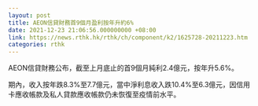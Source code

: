 ```yaml
---
layout: post
title: AEON信貸財務首9個月盈利按年升約6%
date: 2021-12-23 21:06:56.000000000 +08:00
link: https://news.rthk.hk/rthk/ch/component/k2/1625728-20211223.htm
categories: rthk
---
```


AEON信貸財務公布，截至上月底止的首9個月純利2.4億元，按年升5.6%。

期內，收入按年跌8.3%至7.7億元，當中淨利息收入跌10.4%至6.3億元，因信用卡應收帳款及私人貸款應收帳款仍未恢復至疫情前水平。
